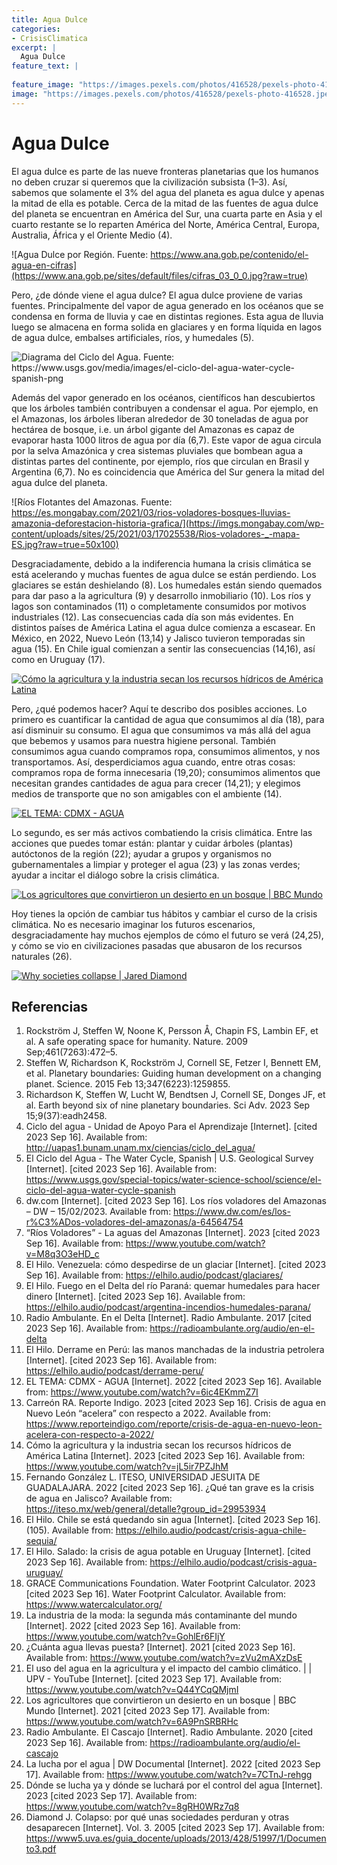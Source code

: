 ```yaml
---
title: Agua Dulce
categories:
- CrisisClimatica
excerpt: |
  Agua Dulce
feature_text: |
   
feature_image: "https://images.pexels.com/photos/416528/pexels-photo-416528.jpeg?cs=srgb&dl=pexels-pixabay-416528.jpg&fm=jpg"
image: "https://images.pexels.com/photos/416528/pexels-photo-416528.jpeg?cs=srgb&dl=pexels-pixabay-416528.jpg&fm=jpg"
---
```


# Agua Dulce

El agua dulce es parte de las nueve fronteras planetarias que los
humanos no deben cruzar si queremos que la civilización subsista (1–3).
Así, sabemos que solamente el 3% del agua del planeta es agua dulce y
apenas la mitad de ella es potable. Cerca de la mitad de las fuentes de
agua dulce del planeta se encuentran en América del Sur, una cuarta
parte en Asia y el cuarto restante se lo reparten América del Norte,
América Central, Europa, Australia, África y el Oriente Medio (4).


![Agua Dulce por Región. Fuente: https://www.ana.gob.pe/contenido/el-agua-en-cifras](https://www.ana.gob.pe/sites/default/files/cifras_03_0_0.jpg?raw=true)


Pero, ¿de dónde viene el agua dulce? El agua dulce proviene de varias
fuentes. Principalmente del vapor de agua generado en los océanos que se
condensa en forma de lluvia y cae en distintas regiones. Esta agua de
lluvia luego se almacena en forma solida en glaciares y en forma líquida
en lagos de agua dulce, embalses artificiales, ríos, y humedales (5).

![Diagrama del Ciclo del Agua. Fuente: https://www.usgs.gov/media/images/el-ciclo-del-agua-water-cycle-spanish-png ](https://d9-wret.s3.us-west-2.amazonaws.com/assets/palladium/production/s3fs-public/media/images/USGS_WaterCycle_Spanish_ONLINE_20230302.png?raw=true)

Además del vapor generado en los océanos, científicos han descubiertos
que los árboles también contribuyen a condensar el agua. Por ejemplo, en
el Amazonas, los árboles liberan alrededor de 30 toneladas de agua por
hectárea de bosque, i.e. un árbol gigante del Amazonas es capaz de
evaporar hasta 1000 litros de agua por día (6,7). Este vapor de agua
circula por la selva Amazónica y crea sistemas pluviales que bombean
agua a distintas partes del continente, por ejemplo, ríos que circulan
en Brasil y Argentina (6,7). No es coincidencia que América del Sur
genera la mitad del agua dulce del planeta.

![Ríos Flotantes del Amazonas. Fuente: https://es.mongabay.com/2021/03/rios-voladores-bosques-lluvias-amazonia-deforestacion-historia-grafica/](https://imgs.mongabay.com/wp-content/uploads/sites/25/2021/03/17025538/Rios-voladores-_-mapa-ES.jpg?raw=true=50x100)

Desgraciadamente, debido a la indiferencia humana la crisis climática se
está acelerando y muchas fuentes de agua dulce se están perdiendo. Los
glaciares se están deshielando (8). Los humedales están siendo quemados
para dar paso a la agricultura (9) y desarrollo inmobiliario (10). Los
ríos y lagos son contaminados (11) o completamente consumidos por
motivos industriales (12). Las consecuencias cada día son más evidentes.
En distintos países de América Latina el agua dulce comienza a escasear.
En México, en 2022, Nuevo León (13,14) y Jalisco tuvieron temporadas sin
agua (15). En Chile igual comienzan a sentir las consecuencias (14,16),
así como en Uruguay (17).

[![Cómo la agricultura y la industria secan los recursos hídricos de América Latina](http://img.youtube.com/vi/jL5ir7PZJhM/0.jpg)](https://www.youtube.com/watch?v=jL5ir7PZJhM "Cómo la agricultura y la industria secan los recursos hídricos de América Latina")

Pero, ¿qué podemos hacer? Aquí te describo dos posibles acciones. Lo
primero es cuantificar la cantidad de agua que consumimos al día (18),
para así disminuir su consumo. El agua que consumimos va más allá del
agua que bebemos y usamos para nuestra higiene personal. También
consumimos agua cuando compramos ropa, consumimos alimentos, y nos
transportamos. Así, desperdiciamos agua cuando, entre otras cosas:
compramos ropa de forma innecesaria (19,20); consumimos alimentos que
necesitan grandes cantidades de agua para crecer (14,21); y elegimos
medios de transporte que no son amigables con el ambiente (14).

[![EL TEMA: CDMX - AGUA](http://img.youtube.com/vi/6ic4EKmmZ7I/0.jpg)](https://www.youtube.com/watch?v=6ic4EKmmZ7I "EL TEMA: CDMX - AGUA")

Lo segundo, es ser más activos combatiendo la crisis climática. Entre
las acciones que puedes tomar están: plantar y cuidar árboles (plantas)
autóctonos de la región (22); ayudar a grupos y organismos no
gubernamentales a limpiar y proteger el agua (23) y las zonas verdes;
ayudar a incitar el diálogo sobre la crisis climática.

[![Los agricultores que convirtieron un desierto en un bosque | BBC Mundo](http://img.youtube.com/vi/6A9PnSRBRHc/0.jpg)](https://www.youtube.com/watch?v=6A9PnSRBRHc "Los agricultores que convirtieron un desierto en un bosque | BBC Mundo")

Hoy tienes la opción de cambiar tus hábitos y cambiar el curso de la
crisis climática. No es necesario imaginar los futuros escenarios,
desgraciadamente hay muchos ejemplos de cómo el futuro se verá (24,25),
y cómo se vio en civilizaciones pasadas que abusaron de los recursos
naturales (26).

[![Why societies collapse | Jared Diamond](http://img.youtube.com/vi/IESYMFtLIis/0.jpg)](https://www.youtube.com/watch?v=IESYMFtLIis "Why societies collapse | Jared Diamond")

## Referencias

1.  Rockström J, Steffen W, Noone K, Persson Å, Chapin FS, Lambin EF, et
    al. A safe operating space for humanity. Nature. 2009
    Sep;461(7263):472–5.
2.  Steffen W, Richardson K, Rockström J, Cornell SE, Fetzer I, Bennett
    EM, et al. Planetary boundaries: Guiding human development on a
    changing planet. Science. 2015 Feb 13;347(6223):1259855.
3.  Richardson K, Steffen W, Lucht W, Bendtsen J, Cornell SE, Donges JF,
    et al. Earth beyond six of nine planetary boundaries. Sci Adv. 2023
    Sep 15;9(37):eadh2458.
4.  Ciclo del agua - Unidad de Apoyo Para el Aprendizaje [Internet].
    [cited 2023 Sep 16]. Available from:
    <http://uapas1.bunam.unam.mx/ciencias/ciclo_del_agua/>
5.  El Ciclo del Agua - The Water Cycle, Spanish | U.S. Geological
    Survey [Internet]. [cited 2023 Sep 16]. Available from:
    <https://www.usgs.gov/special-topics/water-science-school/science/el-ciclo-del-agua-water-cycle-spanish>
6.  dw.com [Internet]. [cited 2023 Sep 16]. Los ríos voladores del
    Amazonas – DW – 15/02/2023. Available from:
    <https://www.dw.com/es/los-r%C3%ADos-voladores-del-amazonas/a-64564754>
7.  “Ríos Voladores” - La aguas del Amazonas [Internet]. 2023 [cited
    2023 Sep 16]. Available from:
    <https://www.youtube.com/watch?v=M8q3O3eHD_c>
8.  El Hilo. Venezuela: cómo despedirse de un glaciar [Internet].
    [cited 2023 Sep 16]. Available from:
    <https://elhilo.audio/podcast/glaciares/>
9.  El Hilo. Fuego en el Delta del río Paraná: quemar humedales para
    hacer dinero [Internet]. [cited 2023 Sep 16]. Available from:
    <https://elhilo.audio/podcast/argentina-incendios-humedales-parana/>
10. Radio Ambulante. En el Delta [Internet]. Radio Ambulante. 2017
    [cited 2023 Sep 16]. Available from:
    <https://radioambulante.org/audio/en-el-delta>
11. El Hilo. Derrame en Perú: las manos manchadas de la industria
    petrolera [Internet]. [cited 2023 Sep 16]. Available from:
    <https://elhilo.audio/podcast/derrame-peru/>
12. EL TEMA: CDMX - AGUA [Internet]. 2022 [cited 2023 Sep 16].
    Available from: <https://www.youtube.com/watch?v=6ic4EKmmZ7I>
13. Carreón RA. Reporte Indigo. 2023 [cited 2023 Sep 16]. Crisis de
    agua en Nuevo León “acelera” con respecto a 2022. Available from:
    <https://www.reporteindigo.com/reporte/crisis-de-agua-en-nuevo-leon-acelera-con-respecto-a-2022/>
14. Cómo la agricultura y la industria secan los recursos hídricos de
    América Latina [Internet]. 2023 [cited 2023 Sep 16]. Available
    from: <https://www.youtube.com/watch?v=jL5ir7PZJhM>
15. Fernando González L. ITESO, UNIVERSIDAD JESUITA DE GUADALAJARA. 2022
    [cited 2023 Sep 16]. ¿Qué tan grave es la crisis de agua en
    Jalisco? Available from:
    <https://iteso.mx/web/general/detalle?group_id=29953934>
16. El Hilo. Chile se está quedando sin agua [Internet]. [cited 2023
    Sep 16]. (105). Available from:
    <https://elhilo.audio/podcast/crisis-agua-chile-sequia/>
17. El Hilo. Salado: la crisis de agua potable en Uruguay [Internet].
    [cited 2023 Sep 16]. Available from:
    <https://elhilo.audio/podcast/crisis-agua-uruguay/>
18. GRACE Communications Foundation. Water Footprint Calculator. 2023
    [cited 2023 Sep 16]. Water Footprint Calculator. Available from:
    <https://www.watercalculator.org/>
19. La industria de la moda: la segunda más contaminante del mundo
    [Internet]. 2022 [cited 2023 Sep 16]. Available from:
    <https://www.youtube.com/watch?v=GohlEr6FIjY>
20. ¿Cuánta agua llevas puesta? [Internet]. 2021 [cited 2023 Sep
    16]. Available from: <https://www.youtube.com/watch?v=zVu2mAXzDsE>
21. El uso del agua en la agricultura y el impacto del cambio climático.
    | | UPV - YouTube [Internet]. [cited 2023 Sep 17]. Available
    from: <https://www.youtube.com/watch?v=Q44YCqQMjmI>
22. Los agricultores que convirtieron un desierto en un bosque | BBC
    Mundo [Internet]. 2021 [cited 2023 Sep 17]. Available from:
    <https://www.youtube.com/watch?v=6A9PnSRBRHc>
23. Radio Ambulante. El Cascajo [Internet]. Radio Ambulante. 2020
    [cited 2023 Sep 16]. Available from:
    <https://radioambulante.org/audio/el-cascajo>
24. La lucha por el agua | DW Documental [Internet]. 2022 [cited 2023
    Sep 17]. Available from:
    <https://www.youtube.com/watch?v=7CTnJ-rehgg>
25. Dónde se lucha ya y dónde se luchará por el control del agua
    [Internet]. 2023 [cited 2023 Sep 17]. Available from:
    <https://www.youtube.com/watch?v=8gRH0WRz7q8>
26. Diamond J. Colapso: por qué unas sociedades perduran y otras
    desaparecen [Internet]. Vol. 3. 2005 [cited 2023 Sep 17].
    Available from:
    <https://www5.uva.es/guia_docente/uploads/2013/428/51997/1/Documento3.pdf>
